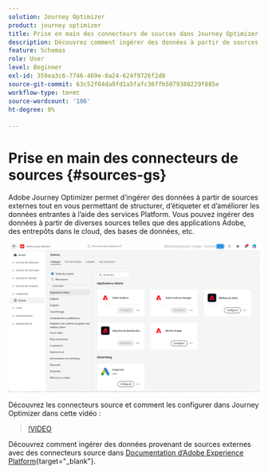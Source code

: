 ```yaml
---
solution: Journey Optimizer
product: journey optimizer
title: Prise en main des connecteurs de sources dans Journey Optimizer
description: Découvrez comment ingérer des données à partir de sources externes dans Adobe Journey Optimizer
feature: Schemas
role: User
level: Beginner
exl-id: 359ea3c6-7746-469e-8a24-624f9726f2d8
source-git-commit: 63c52f04da9fd1a5fafc36ffb5079380229f885e
workflow-type: tm+mt
source-wordcount: '106'
ht-degree: 0%

---
```


# Prise en main des connecteurs de sources {#sources-gs}

Adobe Journey Optimizer permet d’ingérer des données à partir de sources externes tout en vous permettant de structurer, d’étiqueter et d’améliorer les données entrantes à l’aide des services Platform. Vous pouvez ingérer des données à partir de diverses sources telles que des applications Adobe, des entrepôts dans le cloud, des bases de données, etc.

![](assets/sources-home.png)

Découvrez les connecteurs source et comment les configurer dans Journey Optimizer dans cette vidéo :

>[!VIDEO](https://video.tv.adobe.com/v/335919?quality=12)

Découvrez comment ingérer des données provenant de sources externes avec des connecteurs source dans [Documentation d’Adobe Experience Platform](https://experienceleague.adobe.com/docs/experience-platform/sources/home.html){target=&quot;_blank&quot;}.
